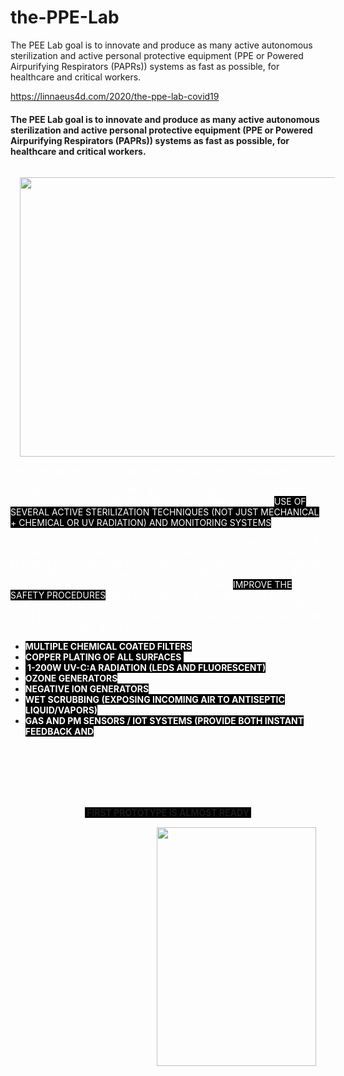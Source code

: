 # the-PPE-Lab
The PEE Lab goal is to innovate and produce as many active autonomous sterilization and active personal protective equipment (PPE or Powered Airpurifying Respirators (PAPRs)) systems as fast as possible, for healthcare and critical workers.

https://linnaeus4d.com/2020/the-ppe-lab-covid19


<h4>The PEE Lab goal is to innovate and produce as many active autonomous sterilization and active personal protective equipment (PPE or Powered Airpurifying Respirators (PAPRs)) systems as fast as possible, for healthcare and critical workers.</h4>
<p><img style="margin: 15px; float: left;" src="https://linnaeus4d.com/2020/images/02020/PPELABS.jpg" alt="" width="596" height="447" /><span style="color: #ffffff;">Thus help address the shortage and quality of protective equipment. </span></p>
<p><span style="color: #ffffff;">BY INNOVATING PORTABLE PPE AND AUTONOMOUS STERILIZATION SYSTEMS WHICH (UNLIKE ANYTHING IN THE MARKET) MAKE <span style="background-color: #000000;">USE OF SEVERAL ACTIVE STERILIZATION TECHNIQUES (NOT JUST MECHANICAL + CHEMICAL OR UV RADIATION) AND MONITORING SYSTEMS</span>. </span></p>
<p><span style="color: #ffffff;">ACTIVE STERILIZATION (UNLIKE PASSIVE FILTERS, E.G. N95) HAS A GREAT POTENTIAL TO DESTROY THE VIRUSES ON CONTACT; NOT JUST HELP MITIGATE INFECTION. THE USE OF AUTONOMOUS SYSTEM TO STERILIZE ROOMS, BUSES, TRAINS AND GROCERY STORES, ALSO HELPS “FLATTEN THE CURVE” AS IT WILL INCREASE THE TOOLS AND <span style="background-color: #000000;">IMPROVE THE SAFETY PROCEDURES</span>. AND THE FACT WE ARE COMMITTED TO PRODUCING SCALABLE (CHEAP) AND OPEN SOURCE SYSTEMS MEANS EVEN THE AUTONOMOUS VERSION WILL BE CHEAPER THAN A IPAD-PRO. </span><br /><span style="color: #ffffff;">SPECIFIC FEATURES INCLUDE :</span></p>
<ul>
<li><strong><span style="background-color: #000000; color: #ffffff;">MULTIPLE CHEMICAL COATED FILTERS</span></strong></li>
<li><strong><span style="background-color: #000000; color: #ffffff;">COPPER PLATING OF ALL SURFACES&nbsp;</span></strong></li>
<li><strong><span style="background-color: #000000; color: #ffffff;">&nbsp;1-200W UV-C:A RADIATION (LEDS AND FLUORESCENT)</span></strong></li>
<li><strong><span style="background-color: #000000; color: #ffffff;">OZONE GENERATORS</span></strong></li>
<li><strong><span style="background-color: #000000; color: #ffffff;">NEGATIVE ION GENERATORS </span></strong></li>
<li><strong><span style="background-color: #000000; color: #ffffff;">WET SCRUBBING (EXPOSING INCOMING AIR TO ANTISEPTIC LIQUID/VAPORS) </span></strong></li>
<li><strong><strong><span style="background-color: #000000; color: #ffffff;">GAS AND PM SENSORS / IOT SYSTEMS (PROVIDE BOTH INSTANT FEEDBACK AND</span></strong></strong></li>
</ul>
<p>&nbsp;</p>
<p>&nbsp;</p>
<div>
<div class="linn-layout-cell layout-item-3" style="width: 100%;"><br />
<h4 style="text-align: center;"><span style="background-color: #000000;">&nbsp;FIRST PROTOTYPE IS ALMOST READY&nbsp;<img style="margin: 15px; float: right;" src="https://linnaeus4d.com/2020/images/IMG_20200604_140032.jpg" alt="" width="255" height="382" /></span></h4>
<p style="text-align: center;"><br /><br /></p>
</div>
</div>
